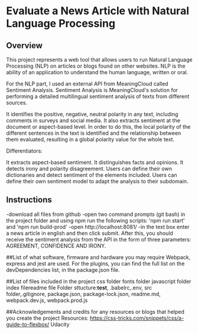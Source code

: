 # Evaluate a News Article with Natural Language Processing
 
## Overview
This project represents a web tool that allows users to run Natural Language Processing (NLP) on articles or blogs found on other websites. 
NLP is the ability of an application to understand the human language, written or oral.

For the NLP part, I used an external API from MeaningCloud called Sentiment Analysis.
Sentiment Analysis is MeaningCloud's solution for performing a detailed multilingual sentiment analysis of texts from different sources.

It identifies the positive, negative, neutral polarity in any text, including comments in surveys and social media. It also extracts sentiment at the document or aspect-based level. 
In order to do this, the local polarity of the different sentences in the text is identified and the relationship between them evaluated, resulting in a global polarity value for the whole text.

Differentiators:

It extracts aspect-based sentiment.
It distinguishes facts and opinions.
It detects irony and polarity disagreement.
Users can define their own dictionaries and detect sentiment of the elements included.
Users can define their own sentiment model to adapt the analysis to their subdomain.


## Instructions
-download all files from github
-open two command prompts (git bash) in the project folder and using npm run the following scripts: 'npm run start' and 'npm run build-prod'
-open http://localhost:8081/
-in the text box enter a news article in english and then click submit. 
After this, you should receive the sentiment analysis from the API in the form of three parameters: AGREEMENT, CONFIDENCE AND IRONY.

##List of what software, firmware and hardware you may require
Webpack, express and jest are used. For the plugins, you can find the full list on the devDependencies list, in the package.json file. 

##List of files included in the project css folder fonts folder javascript folder index filereadme file
Folder sttucture:__test__, .babelrc,.env, src folder,.gitignore, package.json, package-lock.json, readme.md, webpack.dev.js, webpack.prod.js

##Acknowledgements and credits for any resources or blogs that helped you create the project 
Resources:
https://css-tricks.com/snippets/css/a-guide-to-flexbox/
Udacity
